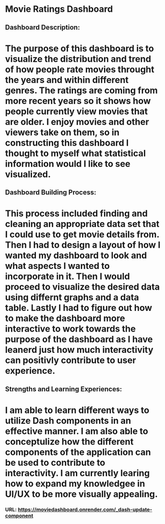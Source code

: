 # Movie Ratings Dashboard


## Dashboard Description:
# The purpose of this dashboard is to visualize the distribution and trend of how people rate movies throught the years and within different genres. The ratings are coming from more recent years so it shows how people currently view movies that are older. I enjoy movies and other viewers take on them, so in constructing this dashboard I thought to myself what statistical information would I like to see visualized. 

## Dashboard Building Process:
# This process included finding and cleaning an appropriate data set that I could use to get movie details from. Then I had to design a layout of how I wanted my dashboard to look and what aspects I wanted to incorporate in it. Then I would proceed to visualize the desired data using differnt graphs and a data table. Lastly I had to figure out how to make the dashboard more interactive to work towards the purpose of the dashboard as I have leanerd just how much interactivity can positivly contribute to user experience.


## Strengths and Learning Experiences: 
# I am able to learn different ways to utilize Dash components in an effective manner. I am also able to conceptulize how the different components of the application can be used to contribute to interactivity. I am currently learing how to expand my knowledgee in UI/UX to be more visually appealing.

### URL: https://moviedashboard.onrender.com/_dash-update-component

